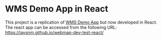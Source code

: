 # WMS Demo App in React

This project is a replication of [WMS Demo App](https://github.com/jaysnm/webmap-dev-test) but now developed in React. The react app can be accessed from the following URL: https://jaysnm.github.io/webmap-dev-test-react/
